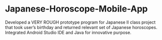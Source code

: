 # Japanese-Horoscope-Mobile-App
Developed a VERY ROUGH prototype program for Japanese II class project that took user’s birthday and returned relevant set of Japanese horoscopes. Integrated Android Studio IDE and Java for innovative purpose.
